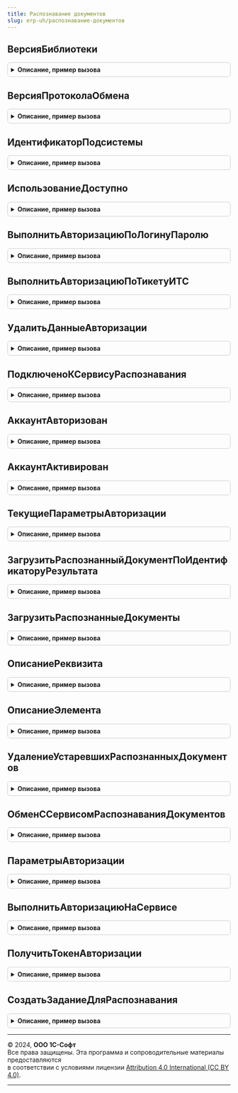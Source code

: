 ```yaml
---
title: Распознавание документов
slug: erp-uh/распознавание-документов
---
```



## ВерсияБиблиотеки
<details style="margin: 1em 0; padding: 0.5em; border: 1px solid #ccc; border-radius: 6px;">

<summary style="font-weight: bold; cursor: pointer;">Описание, пример вызова</summary>

```bsl

// Возвращает номер версии библиотеки.
//
// Возвращаемое значение:
//  Строка - номер версии библиотеки.
//
Функция ВерсияБиблиотеки() Экспорт
```

Пример вызова
```bsl
Результат = РаспознаваниеДокументов.ВерсияБиблиотеки() 
```
</details>

## ВерсияПротоколаОбмена
<details style="margin: 1em 0; padding: 0.5em; border: 1px solid #ccc; border-radius: 6px;">

<summary style="font-weight: bold; cursor: pointer;">Описание, пример вызова</summary>

```bsl

// Возвращает номер версии протокола обмена с сервисом распознавания.
//
// Возвращаемое значение:
//  Строка - номер версии протокола обмена .
//
Функция ВерсияПротоколаОбмена() Экспорт
```

Пример вызова
```bsl
Результат = РаспознаваниеДокументов.ВерсияПротоколаОбмена() 
```
</details>

## ИдентификаторПодсистемы
<details style="margin: 1em 0; padding: 0.5em; border: 1px solid #ccc; border-radius: 6px;">

<summary style="font-weight: bold; cursor: pointer;">Описание, пример вызова</summary>

```bsl

Функция ИдентификаторПодсистемы() Экспорт
```

Пример вызова
```bsl
Результат = РаспознаваниеДокументов.ИдентификаторПодсистемы() 
```
</details>

## ИспользованиеДоступно
<details style="margin: 1em 0; padding: 0.5em; border: 1px solid #ccc; border-radius: 6px;">

<summary style="font-weight: bold; cursor: pointer;">Описание, пример вызова</summary>

```bsl

// Функциональная опция ИспользоватьРаспознаваниеДокументов включена,
// информационная база зарегистрирована в сервисе распознавания документов,
// активация учетной записи выполнена
//
// Возвращаемое значение:
//  Булево
//
Функция ИспользованиеДоступно() Экспорт
```

Пример вызова
```bsl
Результат = РаспознаваниеДокументов.ИспользованиеДоступно() 
```
</details>

## ВыполнитьАвторизациюПоЛогинуПаролю
<details style="margin: 1em 0; padding: 0.5em; border: 1px solid #ccc; border-radius: 6px;">

<summary style="font-weight: bold; cursor: pointer;">Описание, пример вызова</summary>

```bsl

Процедура ВыполнитьАвторизациюПоЛогинуПаролю(Логин, Пароль) Экспорт
```

Пример вызова
```bsl
РаспознаваниеДокументов.ВыполнитьАвторизациюПоЛогинуПаролю(Логин, Пароль) 
```
</details>

## ВыполнитьАвторизациюПоТикетуИТС
<details style="margin: 1em 0; padding: 0.5em; border: 1px solid #ccc; border-radius: 6px;">

<summary style="font-weight: bold; cursor: pointer;">Описание, пример вызова</summary>

```bsl

Процедура ВыполнитьАвторизациюПоТикетуИТС() Экспорт
```

Пример вызова
```bsl
РаспознаваниеДокументов.ВыполнитьАвторизациюПоТикетуИТС() 
```
</details>

## УдалитьДанныеАвторизации
<details style="margin: 1em 0; padding: 0.5em; border: 1px solid #ccc; border-radius: 6px;">

<summary style="font-weight: bold; cursor: pointer;">Описание, пример вызова</summary>

```bsl

Процедура УдалитьДанныеАвторизации(УдалитьИдентификаторИБ = Ложь) Экспорт
```

Пример вызова
```bsl
РаспознаваниеДокументов.УдалитьДанныеАвторизации(УдалитьИдентификаторИБ);
```
</details>

## ПодключеноКСервисуРаспознавания
<details style="margin: 1em 0; padding: 0.5em; border: 1px solid #ccc; border-radius: 6px;">

<summary style="font-weight: bold; cursor: pointer;">Описание, пример вызова</summary>

```bsl

Функция ПодключеноКСервисуРаспознавания(ПытатьсяПодключитьсяПриПроверке = Истина, ВыбрасыватьИсключение = Ложь) Экспорт
```

Пример вызова
```bsl
Результат = РаспознаваниеДокументов.ПодключеноКСервисуРаспознавания(ПытатьсяПодключитьсяПриПроверке, ВыбрасыватьИсключение);
```
</details>

## АккаунтАвторизован
<details style="margin: 1em 0; padding: 0.5em; border: 1px solid #ccc; border-radius: 6px;">

<summary style="font-weight: bold; cursor: pointer;">Описание, пример вызова</summary>

```bsl

Функция АккаунтАвторизован() Экспорт
```

Пример вызова
```bsl
Результат = РаспознаваниеДокументов.АккаунтАвторизован() 
```
</details>

## АккаунтАктивирован
<details style="margin: 1em 0; padding: 0.5em; border: 1px solid #ccc; border-radius: 6px;">

<summary style="font-weight: bold; cursor: pointer;">Описание, пример вызова</summary>

```bsl

Функция АккаунтАктивирован(ВыбрасыватьИсключение = Ложь) Экспорт
```

Пример вызова
```bsl
Результат = РаспознаваниеДокументов.АккаунтАктивирован(ВыбрасыватьИсключение);
```
</details>

## ТекущиеПараметрыАвторизации
<details style="margin: 1em 0; padding: 0.5em; border: 1px solid #ccc; border-radius: 6px;">

<summary style="font-weight: bold; cursor: pointer;">Описание, пример вызова</summary>

```bsl

// Возвращает данные из безопасного хранилища.
// Для использования требуется привилегированный режим.
//
// Возвращаемое значение:
//  - Неопределено - если данные отсутствуют - Неопределенно.
//  - Произвольный - если указан один ключ, то возвращается его значение, иначе структура.
//  - Структура:
//        * Логин - Строка - строка с логином текущей авторизации.
//        * ИдентификаторИБ - Строка- числовой идентификатор текущей ИБ.
//        * ТокенДоступа - Строка - токен доступа.
//        * Состояние - Строка - текущее состояние авторизации.
//        * ТипАутентификации - Строка - описание типа текущей авторизации НеВыполнена, ПоТикетуИТС, ПоЛогинуПаролю.
//
Функция ТекущиеПараметрыАвторизации() Экспорт
```

Пример вызова
```bsl
Результат = РаспознаваниеДокументов.ТекущиеПараметрыАвторизации() 
```
</details>

## ЗагрузитьРаспознанныйДокументПоИдентификаторуРезультата
<details style="margin: 1em 0; padding: 0.5em; border: 1px solid #ccc; border-radius: 6px;">

<summary style="font-weight: bold; cursor: pointer;">Описание, пример вызова</summary>

```bsl

Функция ЗагрузитьРаспознанныйДокументПоИдентификаторуРезультата(ИдентификаторРезультата) Экспорт
```

Пример вызова
```bsl
Результат = РаспознаваниеДокументов.ЗагрузитьРаспознанныйДокументПоИдентификаторуРезультата(ИдентификаторРезультата) 
```
</details>

## ЗагрузитьРаспознанныеДокументы
<details style="margin: 1em 0; padding: 0.5em; border: 1px solid #ccc; border-radius: 6px;">

<summary style="font-weight: bold; cursor: pointer;">Описание, пример вызова</summary>

```bsl

Процедура ЗагрузитьРаспознанныеДокументы(АдресРезультата = Неопределено, СостоянияПоБалансу = Неопределено, ВыполнятьЗагрузкуДокументов = Неопределено) Экспорт
```

Пример вызова
```bsl
РаспознаваниеДокументов.ЗагрузитьРаспознанныеДокументы(АдресРезультата, СостоянияПоБалансу, ВыполнятьЗагрузкуДокументов);
```
</details>

## ОписаниеРеквизита
<details style="margin: 1em 0; padding: 0.5em; border: 1px solid #ccc; border-radius: 6px;">

<summary style="font-weight: bold; cursor: pointer;">Описание, пример вызова</summary>

```bsl

Функция ОписаниеРеквизита(МетаданныеОбъекта = Неопределено) Экспорт
```

Пример вызова
```bsl
Результат = РаспознаваниеДокументов.ОписаниеРеквизита(МетаданныеОбъекта);
```
</details>

## ОписаниеЭлемента
<details style="margin: 1em 0; padding: 0.5em; border: 1px solid #ccc; border-radius: 6px;">

<summary style="font-weight: bold; cursor: pointer;">Описание, пример вызова</summary>

```bsl

Функция ОписаниеЭлемента() Экспорт
```

Пример вызова
```bsl
Результат = РаспознаваниеДокументов.ОписаниеЭлемента() 
```
</details>

## УдалениеУстаревшихРаспознанныхДокументов
<details style="margin: 1em 0; padding: 0.5em; border: 1px solid #ccc; border-radius: 6px;">

<summary style="font-weight: bold; cursor: pointer;">Описание, пример вызова</summary>

```bsl

Процедура УдалениеУстаревшихРаспознанныхДокументов() Экспорт
```

Пример вызова
```bsl
РаспознаваниеДокументов.УдалениеУстаревшихРаспознанныхДокументов() 
```
</details>

## ОбменССервисомРаспознаванияДокументов
<details style="margin: 1em 0; padding: 0.5em; border: 1px solid #ccc; border-radius: 6px;">

<summary style="font-weight: bold; cursor: pointer;">Описание, пример вызова</summary>

```bsl

Процедура ОбменССервисомРаспознаванияДокументов() Экспорт
```

Пример вызова
```bsl
РаспознаваниеДокументов.ОбменССервисомРаспознаванияДокументов() 
```
</details>

## ПараметрыАвторизации
<details style="margin: 1em 0; padding: 0.5em; border: 1px solid #ccc; border-radius: 6px;">

<summary style="font-weight: bold; cursor: pointer;">Описание, пример вызова</summary>

```bsl

//
// Планируются к удалению начиная с версии
// Библиотеки Распознавания Документиов 2.0.*
//

// Устарела. Следует использовать См. РаспознаваниеДокументов.ВыполнитьАвторизациюПоЛогинуПаролю
//
// Параметры:
//  Логин - Строка - строка с логином для авторизации.
//  Пароль - Строка - строка с паролем для авторизации.
//
// Возвращаемое значение:
//  Структура:
//        * Логин - Строка - строка с логином для авторизации.
//        * Пароль - Строка - строка с паролем для авторизации.
//
Функция ПараметрыАвторизации(Логин, Пароль) Экспорт
```

Пример вызова
```bsl
Результат = РаспознаваниеДокументов.ПараметрыАвторизации(Логин, Пароль) 
```
</details>

## ВыполнитьАвторизациюНаСервисе
<details style="margin: 1em 0; padding: 0.5em; border: 1px solid #ccc; border-radius: 6px;">

<summary style="font-weight: bold; cursor: pointer;">Описание, пример вызова</summary>

```bsl

// Устарела. Следует использовать См. РаспознаваниеДокументов.ВыполнитьАвторизациюПоЛогинуПаролю
//
// Параметры:
//  ПараметрыАвторизации - см. РаспознаваниеДокументов.ПараметрыАвторизации.
//
// Возвращаемое значение:
//  Структура:
//        * ВыполненоУспешно – Булево - признак выполнения авторизации.
//        * ТекстОшибки - Строка- текст с описанием ошибки авторизации.
//        * ВозвращаемыеДанные - Строка - см. РаспознаваниеДокументов.ТекущиеПараметрыАвторизации().ИдентификаторИБ.
//
Функция ВыполнитьАвторизациюНаСервисе(ПараметрыАвторизации) Экспорт
```

Пример вызова
```bsl
Результат = РаспознаваниеДокументов.ВыполнитьАвторизациюНаСервисе(ПараметрыАвторизации) 
```
</details>

## ПолучитьТокенАвторизации
<details style="margin: 1em 0; padding: 0.5em; border: 1px solid #ccc; border-radius: 6px;">

<summary style="font-weight: bold; cursor: pointer;">Описание, пример вызова</summary>

```bsl

// Устарела. Следует использовать См. РаспознаваниеДокументов.ТекущиеПараметрыАвторизации.
//
// Возвращаемое значение:
//  Строка - токен доступа авторизации.
//
Функция ПолучитьТокенАвторизации() Экспорт
```

Пример вызова
```bsl
Результат = РаспознаваниеДокументов.ПолучитьТокенАвторизации() 
```
</details>

## СоздатьЗаданиеДляРаспознавания
<details style="margin: 1em 0; padding: 0.5em; border: 1px solid #ccc; border-radius: 6px;">

<summary style="font-weight: bold; cursor: pointer;">Описание, пример вызова</summary>

```bsl

// Устарела. Следует использовать Обработки.РаспознаваниеДокументов.ОтправитьФайлыНаРаспознавание
//
// Параметры:
//  Файлы - Массив из Структура - список файлов для распознавания.
//  Источник - ПеречислениеСсылка.ИсточникиПолученияФайлов - описание источника получения файлов.
//  ИдентификаторИсточникаРаспознавания - Число, Неопределено - числовой идентификатор источника получения файлов.
//   По умолчанию Неопределено.
//  ДополнительныеПараметры - Структура, Неопределено - дополнительные параметры для задания распознавания.
//   По умолчанию Неопределено.
//
// Возвращаемое значение:
//  Произвольный - числовой идентификатор созданного задания.
//
Функция СоздатьЗаданиеДляРаспознавания( Экспорт
```

Пример вызова
```bsl
Результат = РаспознаваниеДокументов.СоздатьЗаданиеДляРаспознавания();
```
</details>

---

© 2024, **ООО 1С-Софт**  
Все права защищены. Эта программа и сопроводительные материалы предоставляются  
в соответствии с условиями лицензии [Attribution 4.0 International (CC BY 4.0)](https://creativecommons.org/licenses/by/4.0/legalcode).

---

